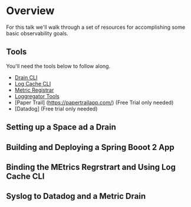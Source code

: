 # Overview
For this talk we'll walk through a set of resources
for accomplishing some basic observability goals. 

## Tools
You'll need the tools below to follow along. 

* [Drain CLI](https://github.com/cloudfoundry/cf-drain-cli)
* [Log Cache CLI](https://github.com/cloudfoundry/log-cache-cli)
* [Metric Registrar](https://github.com/pivotal-cf/metric-registrar-cli)
* [Loggregator Tools](https://github.com/cloudfoundry-incubator/loggregator-tools)
* [Paper Trail] (https://papertrailapp.com/) (Free Trial only needed)
* [Datadog] (Free trial only needed)

## Setting up a Space ad a Drain

## Building and Deploying a Spring Booot 2 App

## Binding the MEtrics Regrstrart and Using Log Cache CLI

## Syslog to Datadog and a Metric Drain
